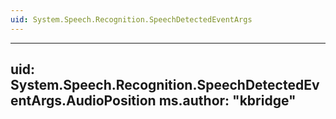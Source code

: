 ```yaml
---
uid: System.Speech.Recognition.SpeechDetectedEventArgs
---
```


---
uid: System.Speech.Recognition.SpeechDetectedEventArgs.AudioPosition
ms.author: "kbridge"
---
